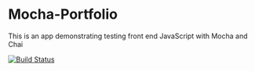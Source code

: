 # Mocha-Portfolio
This is an app demonstrating testing front end JavaScript with Mocha and Chai


[![Build Status](https://travis-ci.org/readeldj/Mocha-Portfolio.svg?branch=master)](https://travis-ci.org/readeldj/Mocha-Portfolio)
